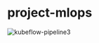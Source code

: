 # project-mlops

![kubeflow-pipeline3](https://github.com/arslan-ashraf/project-mlops/assets/43149204/71210afa-31ec-4856-a91a-fc9ae4c0c702)
